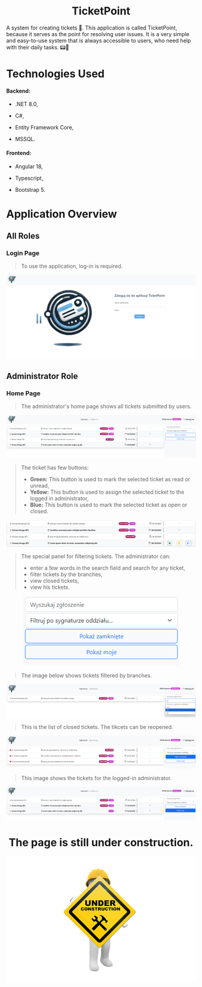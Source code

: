 <div align="center">
  
# TicketPoint

</div>

A system for creating tickets 🎫. This application is called TicketPoint, because it serves as the point for resolving user issues. It is a very simple and easy-to-use system that is always accessible to users, who need help with their daily tasks. 📟🎫

# Technologies Used
#### Backend:
- .NET 8.0,
  
- C#,
  
- Entity Framework Core,
  
- MSSQL.
  
#### Frontend:
- Angular 18,
  
- Typescript,
  
- Bootstrap 5.

# Application Overview

## All Roles

### Login Page
> To use the application, log-in is required.
<img src="/TicketPoint_Photos/login.png" alt="login">

## Administrator Role
### Home Page
> The administrator's home page shows all tickets submitted by users. 
<img src="/TicketPoint_Photos/home_page_admin.png" alt="home_page_admin">

> The ticket has few buttons:
> - **Green:** This button is used to mark the selected ticket as read or unread,
> - **Yellow:** This button is used to assign the selected ticket to the logged in administrator,
> - **Blue:** This button is used to mark the selected ticket as open or closed.
<img src="/TicketPoint_Photos/ticket_buttons.png" alt="ticket_buttons">

> The special panel for filtering tickets. The administrator can:
> - enter a few words in the search field and search for any ticket,
> - filter tickets by the branches,
> - view closed tickets,
> - view his tickets.
<div align="center">
<img src="/TicketPoint_Photos/filtering.png" alt="filtering">
</div>

> The image below shows tickets filtered by branches.
<img src="/TicketPoint_Photos/filtering_by_branches.png" alt="filtering_by_branches">


> This is the list of closed tickets. The tikcets can be reopened.
<img src="/TicketPoint_Photos/closed_tickets.png" alt="closed_tickets">

> This image shows the tickets for the logged-in administrator.
<img src="/TicketPoint_Photos/my_tickets.png" alt="my_tickets">













<div align="center">
  
  # The page is still under construction.
  
  <img src="under_construction.png" alt="under_construction">
  
</div>


